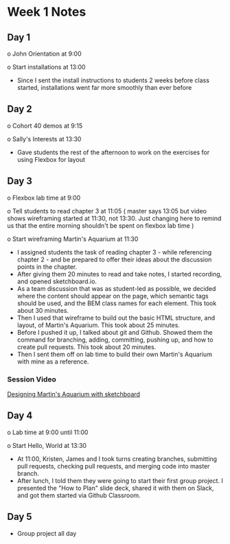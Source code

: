 # Week 1 Notes

## Day 1

o John Orientation at 9:00

o Start installations at 13:00

* Since I sent the install instructions to students 2 weeks before class started, installations went far more smoothly than ever before

## Day 2

o Cohort 40 demos at 9:15

o Sally's Interests at 13:30

* Gave students the rest of the afternoon to work on the exercises for using Flexbox for layout

## Day 3

o Flexbox lab time at 9:00

o Tell students to read chapter 3 at 11:05 ( master says 13:05 but video shows wireframing started at 11:30, not 13:30. Just changing here to remind us that the entire morning shouldn't be spent on flexbox lab time )

o Start wireframing Martin's Aquarium at 11:30

* I assigned students the task of reading chapter 3 - while referencing chapter 2 - and be prepared to offer their ideas about the discussion points in the chapter.
* After giving them 20 minutes to read and take notes, I started recording, and opened sketchboard.io.
* As a team discussion that was as student-led as possible, we decided where the content should appear on the page, which semantic tags should be used, and the BEM class names for each element. This took about 30 minutes.
* Then I used that wireframe to build out the basic HTML structure, and layout, of Martin's Aquarium. This took about 25 minutes.
* Before I pushed it up, I talked about git and Github. Showed them the command for branching, adding, committing, pushing up, and how to create pull requests. This took about 20 minutes.
* Then I sent them off on lab time to build their own Martin's Aquarium with mine as a reference.

### Session Video

[Designing Martin's Aquarium with sketchboard](https://drive.google.com/file/d/15uvqr5zl7y7drT8wsxZH6S8UCdqEg5Ps/view?usp=sharing)

## Day 4

o Lab time at 9:00 until 11:00

o Start Hello, World at 13:30

* At 11:00, Kristen, James and I took turns creating branches, submitting pull requests, checking pull requests, and merging code into master branch.
* After lunch, I told them they were going to start their first group project. I presented the "How to Plan" slide deck, shared it with them on Slack, and got them started via Github Classroom.

## Day 5

* Group project all day
